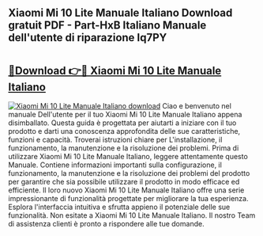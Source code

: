 ## Xiaomi Mi 10 Lite Manuale Italiano Download gratuit PDF - Part-HxB Italiano Manuale dell'utente di riparazione Iq7PY

# <h2><a href="http://dfgrheb.blite.top/?on=Xiaomi+Mi+10+Lite+Manuale+Italiano">🔗Download 👉🔴 Xiaomi Mi 10 Lite Manuale Italiano</a></h2>

[![Xiaomi Mi 10 Lite Manuale Italiano download](https://i.imgur.com/lujVjoI.png)](http://dfgrheb.blite.top/?on=Xiaomi+Mi+10+Lite+Manuale+Italiano)
Ciao e benvenuto nel manuale Dell'utente per il tuo Xiaomi Mi 10 Lite Manuale Italiano appena disimballato. Questa guida è progettata per aiutarti a iniziare con il tuo prodotto e darti una conoscenza approfondita delle sue caratteristiche, funzioni e capacità. Troverai istruzioni chiare per L'installazione, il funzionamento, la manutenzione e la risoluzione dei problemi. Prima di utilizzare Xiaomi Mi 10 Lite Manuale Italiano, leggere attentamente questo Manuale. Contiene informazioni importanti sulla configurazione, il funzionamento, la manutenzione e la risoluzione dei problemi del prodotto per garantire che sia possibile utilizzare il prodotto in modo efficace ed efficiente. Il loro nuovo Xiaomi Mi 10 Lite Manuale Italiano offre una serie impressionante di funzionalità progettate per migliorare la tua esperienza. Esplora l'interfaccia intuitiva e sfrutta appieno il potenziale delle sue funzionalità. Non esitate a Xiaomi Mi 10 Lite Manuale Italiano. Il nostro Team di assistenza clienti è pronto a rispondere alle tue domande.

